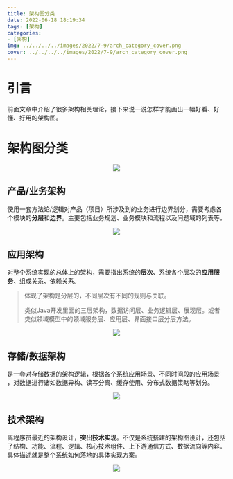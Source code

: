 ```yaml
---
title: 架构图分类
date: 2022-06-18 18:19:34
tags: [架构]
categories: 
- [架构]
img: ../../../../images/2022/7-9/arch_category_cover.png
cover: ../../../../images/2022/7-9/arch_category_cover.png
---
```


# 引言

前面文章中介绍了很多架构相关理论，接下来说一说怎样才能画出一幅好看、好懂、好用的架构图。

# 架构图分类

<div align=center><img src="../../../../images/2022/7-9/arch_category.png" algin="center"/></div>

## 产品/业务架构

使用一套方法论/逻辑对产品（项目）所涉及到的业务进行边界划分，需要考虑各个模块的**分层**和**边界**。主要包括业务规划、业务模块和流程以及问题域的列表等。

<div align=center><img src="../../../../images/2022/7-9/arch_category_PM.png" algin="center"/></div>

## 应用架构

对整个系统实现的总体上的架构，需要指出系统的**层次**、系统各个层次的**应用服务**、组成关系、依赖关系。

> 体现了架构是分层的，不同层次有不同的规则与关联。
>
> 类似Java开发里面的三层架构，数据访问层、业务逻辑层、展现层。或者类似领域模型中的领域服务层、应用层、界面接口层分层方法。

<div align=center><img src="../../../../images/2022/7-9/arch_category_applocation.png" algin="center"/></div>

## 存储/数据架构

是一套对存储数据的架构逻辑，根据各个系统应用场景、不同时间段的应用场景 ，对数据进行诸如数据异构、读写分离、缓存使用、分布式数据策略等划分。

<div align=center><img src="../../../../images/2022/7-9/arch_category_data.png" algin="center"/></div>

## 技术架构

离程序员最近的架构设计，**突出技术实现**。不仅是系统搭建的架构图设计，还包括了结构、功能、流程、逻辑、核心技术组件、上下游通信方式、数据流向等内容。具体描述就是整个系统如何落地的具体实现方案。

<div align=center><img src="../../../../images/2022/7-9/arch_category_tech.png" algin="center"/></div>
